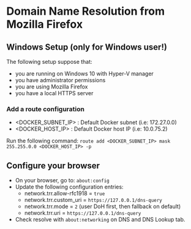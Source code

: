 # Domain Name Resolution from Mozilla Firefox

## Windows Setup (only for Windows user!) 
The following setup suppose that:
- you are running on Windows 10 with Hyper-V manager
- you have administrator permissions
- you are using Mozilla Firefox
- you have a local HTTPS server

### Add a route configuration
- <DOCKER_SUBNET_IP> : Default Docker subnet (i.e: 172.27.0.0)
- <DOCKER_HOST_IP> : Default Docker host IP (i.e: 10.0.75.2)

Run the following command:
`route add <DOCKER_SUBNET_IP> mask 255.255.0.0 <DOCKER_HOST_IP> -p`

## Configure your browser

- On your browser, go to: `about:config`
- Update the following configuration entries:
    * network.trr.allow-rfc1918 = `true`
    * network.trr.custom_uri = `https://127.0.0.1/dns-query`
    * network.trr.mode = `2` (user DoH first, then fallback on default)
    * network.trr.uri = `https://127.0.0.1/dns-query`
- Check resolve with `about:networking` on DNS and DNS Lookup tab.
